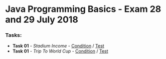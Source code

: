 # Java Programming Basics - Exam 28 and 29 July 2018

### Tasks:  
* **Task 01** - *Stadium Income* - [Condition](https://softuni.bg/downloads/svn/programming-basics/2018-06/Exam/01.%20Stadium%20Income.pdf) / [Test](https://judge.softuni.bg/Contests/Practice/Index/1127#0)
* **Task 01** - *Trip To World Cup* - [Condition](https://softuni.bg/downloads/svn/programming-basics/2018-06/Exam/01.%20Trip%20To%20World%20Cup.pd) / [Test](https://judge.softuni.bg/Contests/Practice/Index/1127#1)

